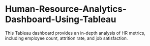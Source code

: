 # Human-Resource-Analytics-Dashboard-Using-Tableau
This Tableau dashboard provides an in-depth analysis of HR metrics, including employee count, attrition rate, and job satisfaction.
